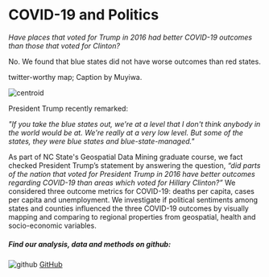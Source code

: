 
# COVID-19 and Politics
*Have places that voted for Trump in 2016 had better COVID-19 outcomes than those that voted for Clinton?*

No. We found that blue states did not have worse outcomes than red states.

twitter-worthy map; Caption by Muyiwa.

![centroid](https://pages.github.ncsu.edu/chaedri/Data-Challenge-GIS713/images/covid_percapita_gif.gif)


President Trump recently remarked:

 *"If you take the blue states out, we're at a level that I don't think anybody in the world would be at. We're really at a very low level. But some of the states, they were blue states and blue-state-managed."*

As part of NC State's Geospatial Data Mining graduate course, we fact checked President Trump’s statement by answering the question, *“did parts of the nation that voted for President Trump in 2016 have better outcomes regarding COVID-19 than areas which voted for Hillary Clinton?”* We considered three outcome metrics for COVID-19: deaths per capita, cases per capita and unemployment. We investigate if political sentiments among states and counties influenced the three COVID-19 outcomes by visually mapping and comparing to regional properties from geospatial, health and socio-economic variables.


##### Find our analysis, data and methods on github: 
![github](https://pages.github.ncsu.edu/chaedri/Data-Challenge-GIS713/images/octocat.svg) [GitHub](https://github.ncsu.edu/chaedri/Data-Challenge-GIS713)
